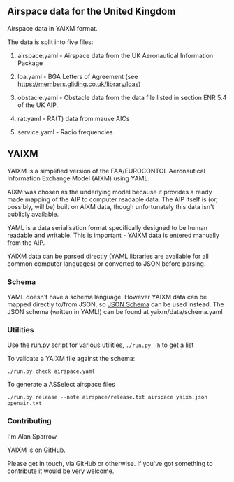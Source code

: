 ## Airspace data for the United Kingdom

Airspace data in YAIXM format.

The data is split into five files:

1. airspace.yaml - Airspace data from the UK Aeronautical Information Package

2. loa.yaml - BGA Letters of Agreement (see https://members.gliding.co.uk/library/loas)

3. obstacle.yaml - Obstacle data from the data file listed in section ENR 5.4
   of the UK AIP.

4. rat.yaml - RA(T) data from mauve AICs

5. service.yaml - Radio frequencies

## YAIXM

YAIXM is a simplified version of the FAA/EUROCONTOL Aeronautical
Information Exchange Model (AIXM) using YAML.

AIXM was chosen as the underlying model because it provides a ready made
mapping of the AIP to computer readable data. The AIP itself is (or,
possibly, will be) built on AIXM data, though unfortunately this data
isn't publicly available.

YAML is a data serialisation format specifically designed to be human
readable and writable. This is important - YAIXM data is entered manually
from the AIP.

YAIXM data can be parsed directly (YAML libraries are available for all
common computer languages) or converted to JSON before parsing.

### Schema

YAML doesn't have a schema language. However YAIXM data can
be mapped directly to/from JSON, so [JSON Schema](http://json-schema.org/)
can be used instead. The JSON schema (written in YAML!) can be found at
yaixm/data/schema.yaml

### Utilities

Use the run.py script for various utilities, `./run.py -h` to get a list

To validate a YAIXM file against the schema:

    ./run.py check airspace.yaml

To generate a ASSelect airspace files

    ./run.py release --note airspace/release.txt airspace yaixm.json openair.txt

### Contributing

I'm Alan Sparrow

YAIXM is on [GitHub](https://github.com/ahsparrow/airspace).

Please get in touch, via GitHub or otherwise. If you've got something
to contribute it would be very welcome.
